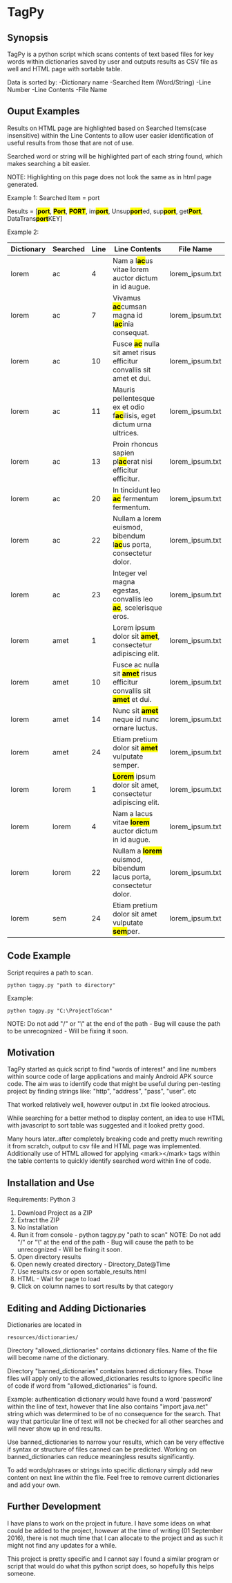 # TagPy

## Synopsis
TagPy is a python script which scans contents of text based files for key words within dictionaries saved by user and outputs results as CSV file as well and HTML page with sortable table.

Data is sorted by:
    -Dictionary name
    -Searched Item (Word/String)
    -Line Number
    -Line Contents
    -File Name

## Ouput Examples
Results on HTML page are highlighted based on Searched Items(case insensitive) within the Line Contents to allow user easier identification of useful results from those that are not of use.

Searched word or string will be highlighted part of each string found, which makes searching a bit easier.

NOTE: Highlighting on this page does not look the same as in html page generated.

Example 1:
Searched Item = port

Results = [<b><mark>port</b></mark>, <b><mark>Port</b></mark>, <b><mark>PORT</b></mark>, im<b><mark>port</b></mark>, Unsup<b><mark>port</b></mark>ed, sup<b><mark>port</b></mark>, get<b><mark>Port</b></mark>, DataTrans<b><mark>port</b></mark>KEY]

Example 2:

<table class="sortable">
    <thead>
        <tr><th>Dictionary</th><th>Searched</th><th>Line</th><th>Line Contents</th><th>File Name</th></tr>
    </thead>
    <tbody>
        <tr><td>lorem</td><td>ac</td><td>4</td><td>Nam a l<b><mark>ac</mark></b>us vitae lorem auctor dictum in id augue.</td><td>lorem_ipsum.txt</td></tr>
        <tr><td>lorem</td><td>ac</td><td>7</td><td>Vivamus <b><mark>ac</mark></b>cumsan magna id l<b><mark>ac</mark></b>inia consequat.</td><td>lorem_ipsum.txt</td></tr>
        <tr><td>lorem</td><td>ac</td><td>10</td><td>Fusce <b><mark>ac</mark></b> nulla sit amet risus efficitur convallis sit amet et dui.</td><td>lorem_ipsum.txt</td></tr>
        <tr><td>lorem</td><td>ac</td><td>11</td><td>Mauris pellentesque ex et odio f<b><mark>ac</mark></b>ilisis, eget dictum urna ultrices.</td><td>lorem_ipsum.txt</td></tr>
        <tr><td>lorem</td><td>ac</td><td>13</td><td>Proin rhoncus sapien pl<b><mark>ac</mark></b>erat nisi efficitur efficitur.</td><td>lorem_ipsum.txt</td></tr>
        <tr><td>lorem</td><td>ac</td><td>20</td><td>In tincidunt leo <b><mark>ac</mark></b> fermentum fermentum.</td><td>lorem_ipsum.txt</td></tr>
        <tr><td>lorem</td><td>ac</td><td>22</td><td>Nullam a lorem euismod, bibendum l<b><mark>ac</mark></b>us porta, consectetur dolor.</td><td>lorem_ipsum.txt</td></tr>
        <tr><td>lorem</td><td>ac</td><td>23</td><td>Integer vel magna egestas, convallis leo <b><mark>ac</mark></b>, scelerisque eros.</td><td>lorem_ipsum.txt</td></tr>
        <tr><td>lorem</td><td>amet</td><td>1</td><td>Lorem ipsum dolor sit <b><mark>amet</mark></b>, consectetur adipiscing elit.</td><td>lorem_ipsum.txt</td></tr>
        <tr><td>lorem</td><td>amet</td><td>10</td><td>Fusce ac nulla sit <b><mark>amet</mark></b> risus efficitur convallis sit <b><mark>amet</mark></b> et dui.</td><td>lorem_ipsum.txt</td></tr>
        <tr><td>lorem</td><td>amet</td><td>14</td><td>Nunc sit <b><mark>amet</mark></b> neque id nunc ornare luctus.</td><td>lorem_ipsum.txt</td></tr>
        <tr><td>lorem</td><td>amet</td><td>24</td><td>Etiam pretium dolor sit <b><mark>amet</mark></b> vulputate semper.</td><td>lorem_ipsum.txt</td></tr>
        <tr><td>lorem</td><td>lorem</td><td>1</td><td><b><mark>Lorem</mark></b> ipsum dolor sit amet, consectetur adipiscing elit.</td><td>lorem_ipsum.txt</td></tr>
        <tr><td>lorem</td><td>lorem</td><td>4</td><td>Nam a lacus vitae <b><mark>lorem</mark></b> auctor dictum in id augue.</td><td>lorem_ipsum.txt</td></tr>
        <tr><td>lorem</td><td>lorem</td><td>22</td><td>Nullam a <b><mark>lorem</mark></b> euismod, bibendum lacus porta, consectetur dolor.</td><td>lorem_ipsum.txt</td></tr>
        <tr><td>lorem</td><td>sem</td><td>24</td><td>Etiam pretium dolor sit amet vulputate <b><mark>sem</mark></b>per.</td><td>lorem_ipsum.txt</td></tr>
    </tbody>
</table>

## Code Example
Script requires a path to scan.

    python tagpy.py "path to directory"

Example:

    python tagpy.py "C:\ProjectToScan"

NOTE:   Do not add &quot;/&quot; or &quot;\\&quot; at the end of the path - Bug will cause the path to be unrecognized - Will be fixing it soon.

## Motivation

TagPy started as quick script to find "words of interest" and line numbers within source code of large applications and mainly Android APK source code.
The aim was to identify code that might be useful during pen-testing project by finding strings like: "http", "address", "pass", "user". etc

That worked relatively well, however output in .txt file looked atrocious.

While searching for a better method to display content, an idea to use HTML with javascript to sort table was suggested and it looked pretty good.

Many hours later..after completely breaking code and pretty much rewriting it from scratch, output to csv file and HTML page was implemented.
Additionally use of HTML allowed for applying &lt;mark&gt;&lt;/mark&gt; tags within the table contents to quickly identify searched word within line of code.


## Installation and Use

Requirements: Python 3


1. Download Project as a ZIP
2. Extract the ZIP
3. No installation
4. Run it from console - python tagpy.py "path to scan"
NOTE:   Do not add &quot;/&quot; or &quot;\\&quot; at the end of the path - Bug will cause the path to be unrecognized - Will be fixing it soon.
5. Open directory results
6. Open newly created directory - Directory_Date@Time
7. Use results.csv or open sortable_results.html
8. HTML - Wait for page to load
9. Click on column names to sort results by that category

## Editing and Adding Dictionaries

Dictionaries are located in

    resources/dictionaries/

Directory "allowed_dictionaries" contains dictionary files. Name of the file will become name of the dictionary.


Directory "banned_dictionaries" contains banned dictionary files. Those files will apply only to the allowed_dictionaries results
to ignore specific line of code if word from "allowed_dictionaries" is found.


Example:
authentication dictionary would have found a word 'password' within the line of text, however that line also contains
"import java.net" string which was determined to be of no consequence for the search.
That way that particular line of text will not be checked for all other searches and will never show up in end results.

Use banned_dictionaries to narrow your results, which can be very effective if syntax or structure of files canned can be
predicted. Working on banned_dictionaries can reduce meaningless results significantly.

To add words/phrases or strings into specific dictionary simply add new content on next line within the file.
Feel free to remove current dictionaries and add your own.

## Further Development

I have plans to work on the project in future.
I have some ideas on what could be added to the project, however at the time of writing (01 September 2016), there is not much time that I can allocate to the project  and as such it might not find any updates for a while.

This project is pretty specific and I cannot say I found a similar program or script that would do what this python script does, so hopefully this helps someone.